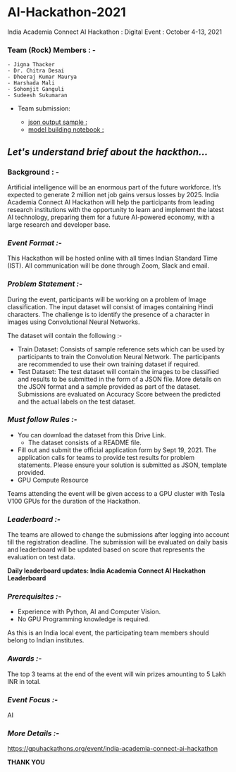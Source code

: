 # AI-Hackathon-2021

India Academia Connect AI Hackathon : Digital Event : October 4-13, 2021

### Team (Rock) Members : - ###
 
    - Jigna Thacker
    - Dr. Chitra Desai
    - Dheeraj Kumar Maurya
    - Harshada Mali
    - Sohomjit Ganguli
    - Sudeesh Sukumaran

- Team submission: 
    
    - [json output sample :](https://github.com/jmps967/AI-Hackathon-2021/json_output.txt)
    - [model building notebook :](https://github.com/jmps967/AI-Hackathon-2021/team_rock.ipynb) 


## *Let's understand brief about the hackthon...* ##

### Background : -

Artificial intelligence will be an enormous part of the future workforce. It’s expected to generate 2 million net job gains versus losses by 2025. India Academia Connect AI Hackathon will help the participants from leading research institutions with the opportunity to learn and implement the latest AI technology, preparing them for a future AI-powered economy, with a large research and developer base.

### *Event Format :-* ###
This Hackathon will be hosted online with all times Indian Standard Time (IST). All communication will be done through Zoom, Slack and email. 

### *Problem Statement :-* ###
During the event, participants will be working on a problem of Image classification. The input dataset will consist of images containing Hindi characters. The challenge is to identify the presence of a character in images using Convolutional Neural Networks.

The dataset will contain the following :-

- Train Dataset: Consists of sample reference sets which can be used by participants to train the Convolution Neural Network. The participants are recommended to use their own training dataset if required. 
- Test Dataset: The test dataset will contain the images to be classified and results to be submitted in the form of a JSON file. More details on the JSON format and a sample provided as part of the dataset.
Submissions are evaluated on Accuracy Score between the predicted and the actual labels on the test dataset.

### *Must follow Rules :-* ###
- You can download the dataset from this Drive Link.
    - The dataset consists of a README file.
- Fill out and submit the official application form by Sept 19, 2021. 
  The application calls for teams to provide test results for problem statements. 
  Please ensure your solution is submitted as JSON, template provided.
- GPU Compute Resource

Teams attending the event will be given access to a GPU cluster with Tesla V100 GPUs for the duration of the Hackathon.

### *Leaderboard :-* ###
The teams are allowed to change the submissions after logging into account till the registration deadline. The submission will be evaluated on daily basis and leaderboard will be updated based on score that represents the evaluation on test data. 

**Daily leaderboard updates: India Academia Connect AI Hackathon Leaderboard**
 

### *Prerequisites :-* ###
- Experience with Python, AI and Computer Vision. 
- No GPU Programming knowledge is required. 

As this is an India local event, the participating team members should belong to Indian institutes. 

### *Awards :-* ###
The top 3 teams at the end of the event will win prizes amounting to 5 Lakh INR in total.

### *Event Focus :-* ###
AI

### *More Details :-* ###
https://gpuhackathons.org/event/india-academia-connect-ai-hackathon

**THANK YOU**
